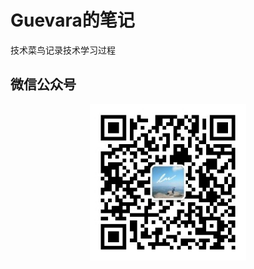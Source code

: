 # Guevara的笔记

技术菜鸟记录技术学习过程

## 微信公众号
<p align="center">
    <img src="docs/asserts/wxmp.jpg" width="250px" height="250px" style="text-align: center;"/>
</p>